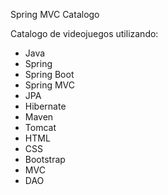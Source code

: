 Spring MVC Catalogo

Catalogo de videojuegos utilizando:

- Java
- Spring
- Spring Boot
- Spring MVC
- JPA
- Hibernate
- Maven
- Tomcat
- HTML
- CSS
- Bootstrap
- MVC
- DAO
